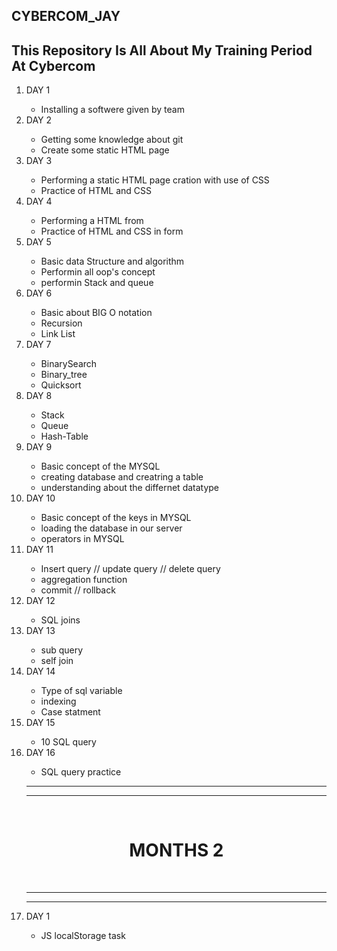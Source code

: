 ## CYBERCOM_JAY
## This Repository Is All About My Training Period At Cybercom

<ol>
    <li>DAY 1</li>
    <ul>
        <li>Installing a softwere given by team</li>
    </ul>
    <li>DAY 2</li>
    <ul>
        <li>Getting some knowledge about git</li>
        <li>Create some static HTML page</li>
    </ul>
    <li>DAY 3</li>
    <ul>
        <li>Performing a static HTML page cration with use of CSS</li>
        <li>Practice of HTML and CSS</li>
    </ul>
    <li>DAY 4</li>
    <ul>
        <li>Performing a HTML from</li>
        <li>Practice of HTML and CSS in form</li>
    </ul>
    <li>DAY 5</li>
    <ul>
        <li>Basic data Structure and algorithm</li>
        <li>Performin all oop's concept</li>
        <li>performin Stack and queue</li>
    </ul>
    <li>DAY 6</li>
    <ul>
        <li>Basic about BIG O notation</li>
        <li>Recursion</li>
        <li>Link List</li>
    </ul>
    <li>DAY 7</li>
    <ul>
        <li>BinarySearch</li>
        <li>Binary_tree</li>
        <li>Quicksort</li>
    </ul>
    <li>DAY 8</li>
    <ul>
        <li>Stack</li>
        <li>Queue</li>
        <li>Hash-Table</li>
    </ul>
    <li>DAY 9</li>
    <ul>
        <li>Basic concept of the MYSQL</li>
        <li>creating database and creatring a table</li>
        <li>understanding about the differnet datatype</li>
    </ul>
    <li>DAY 10</li>
    <ul>
        <li>Basic concept of the keys in MYSQL</li>
        <li>loading the database in our server</li>
        <li>operators in MYSQL</li>
    </ul>
    <li>DAY 11</li>
    <ul>
        <li>Insert query // update query // delete query</li>
        <li>aggregation function</li>
        <li>commit // rollback</li>
    </ul>
    <li>DAY 12</li>
    <ul>
        <li>SQL joins</li>
    </ul>
    <li>DAY 13</li>
    <ul>
        <li>sub query</li>
        <li>self join</li>
    </ul>
    <li>DAY 14</li>
    <ul>
        <li>Type of sql variable</li>
        <li>indexing</li>
        <li>Case statment</li>
    </ul>
    <li>DAY 15</li>
    <ul>
        <li>10 SQL query</li>
    </ul>
    <li>DAY 16</li>
    <ul>
        <li>SQL query practice</li>
    </ul>
    <hr><hr>
    <br>
    <center><h1>MONTHS 2</h1></center>
    <br>
    <hr><hr>
    <li>DAY 1</li>
    <ul>
        <li>JS localStorage task</li>
    </ul>

</ol>


